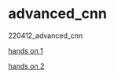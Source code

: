 # advanced_cnn
220412_advanced_cnn

[hands on 1](https://colab.research.google.com/drive/16wnuLAhzK5KqvOY2zq7zj_vTyvhpU8Eh?usp=sharing)

[hands on 2](https://colab.research.google.com/drive/1ZOsdeGfGIyZl2RSUvfeco2QQ-E9egyu2?usp=sharing)

